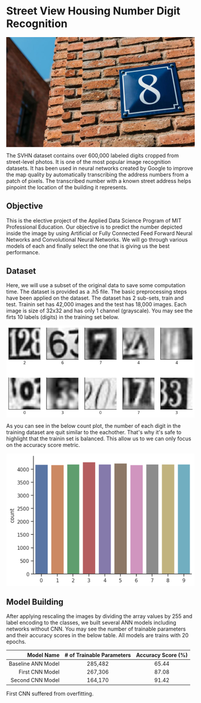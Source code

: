 # Street View Housing Number Digit Recognition
<img src='Images/svhn-title.jpeg' align='center' alt='Street View Housing Number Digit Recognition'></img>

The SVHN dataset contains over 600,000 labeled digits cropped from street-level photos. It is one of the most popular image recognition datasets. It has been used in neural networks created by Google to improve the map quality by automatically transcribing the address numbers from a patch of pixels. The transcribed number with a known street address helps pinpoint the location of the building it represents.

## Objective

This is the elective project of the Applied Data Science Program of MIT Professional Education. Our objective is to predict the number depicted inside the image by using Artificial or Fully Connected Feed Forward Neural Networks and Convolutional Neural Networks. We will go through various models of each and finally select the one that is giving us the best performance.

## Dataset

Here, we will use a subset of the original data to save some computation time. The dataset is provided as a .h5 file. The basic preprocessing steps have been applied on the dataset. The dataset has 2 sub-sets, train and test. Trainin set has 42,000 images and the test has 18,000 images. Each image is size of 32x32 and has only 1 channel (grayscale). You may see the firts 10 labels (digits) in the training set below.

<img src='Images/first_10_digits.png' align='center' alt='First 10 labels (digits) in training set.'></img>

As you can see in the below count plot, the number of each digit in the training dataset are quit similar to the eachother. That's why it's safe to highlight that the trainin set is balanced. This allow us to we can only focus on the accuracy score metric.

<img src='Images/SVHN-Dist.png' align='center' alt='Distribution of the labels (digits) in training set.'></img>

## Model Building
After applying rescaling the images by dividing the array values by 255 and label encoding to the classes, we built several ANN models including networks without CNN. You may see the number of trainable parameters and their accuracy scores in the below table. All models are trains with 20 epochs.

|Model Name        |# of Trainable Parameters|Accuracy Score (%)|
|-----------------:|:------------:|:------------:|
|Baseline ANN Model|285,482|      65.44   |
|First CNN Model|267,306|87.08|
|Second CNN Model|164,170|91.42|

First CNN suffered from overfitting.
